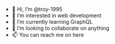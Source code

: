 - 👋 Hi, I’m @troy-1995
- 👀 I’m interested in web development
- 🌱 I’m currently learning GraphQL
- 💞️ I’m looking to collaborate on anything
- 📫 You can reach me on here

<!---
troy-1995/troy-1995 is a ✨ special ✨ repository because its `README.md` (this file) appears on your GitHub profile.
You can click the Preview link to take a look at your changes.
--->
